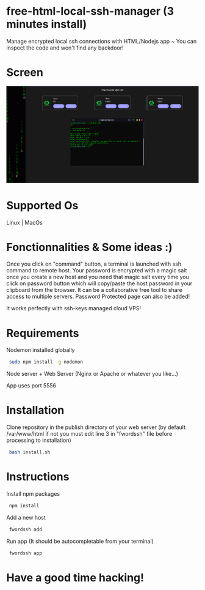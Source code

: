 # free-html-local-ssh-manager (3 minutes install)
Manage encrypted local ssh connections with HTML/Nodejs app ~ You can inspect the code and won't find any backdoor! <br>

# Screen
<img src="screen.png" />

# Supported Os
Linux | MacOs

# Fonctionnalities & Some ideas :)
Once you click on "command" button, a terminal is launched with ssh command to remote host. Your password is encrypted with a magic salt once you create a new host and you need that magic salt every time you click on password button which will copy/paste the host password in your clipboard from the browser. It can be a collaborative free tool to share access to multiple servers. Password Protected page can also be added! 

It works perfectly with ssh-keys managed cloud VPS!

# Requirements

Nodemon installed globally
```bash
 sudo npm install -g nodemon
```

Node server + Web Server (Nginx or Apache or whatever you like...)

App uses port 5556

# Installation
Clone repository in the publish directory of your web server (by default /var/www/html if not you must edit line 3 in "fwordssh" file before processing to installation)

```bash
 bash install.sh
```

# Instructions

Install npm packages
```bash
 npm install
```

Add a new host
```bash
 fwordssh add
```

Run app (It should be autocompletable from your terminal)
```bash
 fwordssh app
```

# Have a good time hacking!
